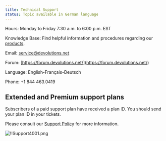 ```yaml
---
title: Technical Support
status: Topic available in German language
---
```


Hours: Monday to Friday 7:30 a.m. to 6:00 p.m. EST  

Knowledge Base: Find helpful information and procedures regarding our [products](/kb/devolutions-server/).  

Email: [service@devolutions.net](mailto:service@devolutions.net)  

Forum: [https://forum.devolutions.net/](https://forum.devolutions.net/)  

Language: English-Français-Deutsch  

Phone: +1 844 463.0419  

## Extended and Premium support plans 
Subscribers of a paid support plan have received a plan ID. You should send your plan ID in your tickets.  

Please consult our [Support Policy](https://cdndevolutions.blob.core.windows.net/documents/legal/eula/support-level-addendum-en.pdf) for more information.  

![!!Support4001.png](https://webdevolutions.azureedge.net/docs/en/server/Support4001.png) 

